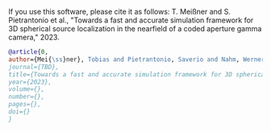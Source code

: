 If you use this software, please cite it as follows: 
T. Meißner and S. Pietrantonio et al., "Towards a fast and accurate simulation framework for 3D spherical source localization in the nearfield of a coded aperture gamma camera," 2023.

```bibtex
@article{0,  
author={Mei{\ss}ner}, Tobias and Pietrantonio, Saverio and Nahm, Werner, and Hesser, J{\"u}rgen},
journal={TBD},
title={Towards a fast and accurate simulation framework for 3D spherical source localization in the nearfield of a coded aperture gamma camera}, 
year={2023},  
volume={}, 
number={}, 
pages={},  
doi={}
}
```


